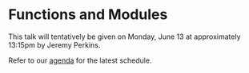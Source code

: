 # Functions and Modules

This talk will tentatively be given on Monday, June 13 at approximately 13:15pm by Jeremy Perkins.

Refer to our [agenda](http://github.com/JulesKouatchou/PBC2016/wiki/PBC2016-Agenda) for the latest schedule.
